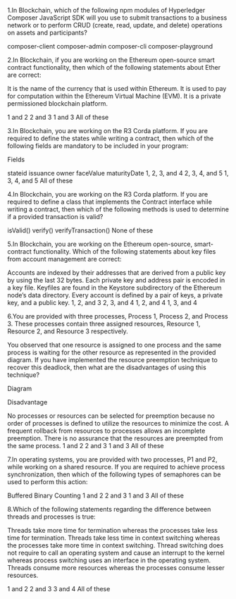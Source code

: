 1.In Blockchain, which of the following npm modules of Hyperledger Composer JavaScript SDK will you use to submit transactions to a business network or to perform CRUD (create, read, update, and delete) operations on assets and participants?

composer-client
composer-admin
composer-cli
composer-playground

2.In Blockchain, if you are working on the Ethereum open-source smart contract functionality, then which of the following statements about Ether are correct:

It is the name of the currency that is used within Ethereum.
It is used to pay for computation within the Ethereum Virtual Machine (EVM).
It is a private permissioned blockchain platform.

1 and 2
2 and 3
1 and 3
All of these

3.In Blockchain, you are working on the R3 Corda platform. If you are required to define the states while writing a contract, then which of the following fields are mandatory to be included in your program:

Fields

stateid
issuance
owner
faceValue
maturityDate
1, 2, 3, and 4
2, 3, 4, and 5
1, 3, 4, and 5
All of these

4.In Blockchain, you are working on the R3 Corda platform. If you are required to define a class that implements the Contract interface while writing a contract, then which of the following methods is used to determine if a provided transaction is valid?

isValid()
verify()
verifyTransaction()
None of these

5.In Blockchain, you are working on the Ethereum open-source, smart-contract functionality. Which of the following statements about key files from account management are correct:

Accounts are indexed by their addresses that are derived from a public key by using the last 32 bytes.
Each private key and address pair is encoded in a key file.
Keyfiles are found in the Keystore subdirectory of the Ethereum node’s data directory.
Every account is defined by a pair of keys, a private key, and a public key.
1, 2, and 3
2, 3, and 4
1, 2, and 4
1, 3, and 4

6.You are provided with three processes, Process 1, Process 2, and Process 3. These processes contain three assigned resources, Resource 1, Resource 2, and Resource 3 respectively.

You observed that one resource is assigned to one process and the same process is waiting for the other resource as represented in the provided diagram. If you have implemented the resource preemption technique to recover this deadlock, then what are the disadvantages of using this technique?

Diagram

Disadvantage

No processes or resources can be selected for preemption because no order of processes is defined to utilize the resources to minimize the cost.
A frequent rollback from resources to processes allows an incomplete preemption.
There is no assurance that the resources are preempted from the same process.
1 and 2
2 and 3
1 and 3
All of these

7.In operating systems, you are provided with two processes, P1 and P2, while working on a shared resource. If you are required to achieve process synchronization, then which of the following types of semaphores can be used to perform this action:

Buffered
Binary
Counting
1 and 2
2 and 3
1 and 3
All of these

8.Which of the following statements regarding the difference between threads and processes is true:

Threads take more time for termination whereas the processes take less time for termination.
Threads take less time in context switching whereas the processes take more time in context switching.
Thread switching does not require to call an operating system and cause an interrupt to the kernel whereas process switching uses an interface in the operating system.
Threads consume more resources whereas the processes consume lesser resources.

1 and 2
2 and 3
3 and 4
All of these
